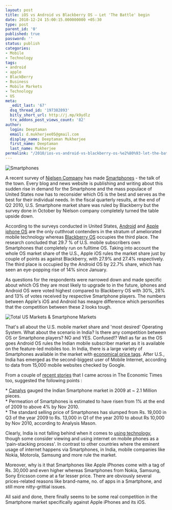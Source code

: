 ```yaml
---
layout: post
title: iOS vs Android vs Blackberry OS – Let 'The Battle' begin
date: 2010-12-24 15:00:15.000000000 +05:30
type: post
parent_id: '0'
published: true
password: ''
status: publish
categories:
- Mobile
- Technology
tags:
- android
- apple
- BlackBerry
- Business
- Mobile Markets
- Technology
- US
meta:
  _edit_last: '67'
  dsq_thread_id: '197382893'
  bitly_short_url: http://j.mp/k9ydlz
  trx_addons_post_views_count: '82'
author:
  login: Deeptaman
  email: d.mukherjee05@gmail.com
  display_name: Deeptaman Mukherjee
  first_name: Deeptaman
  last_name: Mukherjee
permalink: "/2010/ios-vs-android-vs-blackberry-os-%e2%80%93-let-the-battle-begin/"
---
```

<p><img src="/static/2010/12/smartphones.jpg" alt="Smartphones" class="alignright" /></p>
<p>A recent survey of <a href="http://www.nielsen.com/content/corporate/global/en.html">Nielsen Company</a> has made <a href="http://en.wikipedia.org/wiki/Smartphone">Smartphones</a> - the talk of the town. Every blog and news website is publishing and writing about this sudden rise in demand for the Smartphone and the mass populace of United States now has to reconsider which OS is the best and serves as the best for their individual needs. In the fiscal quarterly results, at the end of Q2 2010, U.S. Smartphone market share was ruled by Blackberry but the survey done in October by Nielson company completely turned the table upside down.</p>
<p>According to the surveys conducted in United States, <a href="http://www.android.com/">Android</a> and <a href="http://en.wikipedia.org/wiki/IOS_(Apple)">Apple iphone OS</a> are the only cutthroat contenders in the stratum of ameliorated mobile technology whereas <a href="http://en.wikipedia.org/wiki/BlackBerry_OS">Blackberry OS</a> occupies the third place. The research concluded that 29.7 % of U.S. mobile subscribers own Smartphones that completely run on fulltime OS. Taking into account the whole OS market share of the U.S., Apple iOS rules the market share just by couple of points as against Blackberry, with 27.9% and 27.4% respectively. The third place is occupied by the Android OS by 22.7% share, which has seen an eye-popping rise of 14% since January.</p>
<p><!--more--></p>
<p>As questions for the respondents were narrowed down and made specific about which OS they are most likely to upgrade to in the future, iphones and Android OS were voted highest compared to Blackberry OS with 30%, 28% and 13% of votes received by respective Smartphone players. The numbers between Apple's iOS and Android has meagre difference which personifies that the competition between these 2 looks tough.</p>
<p><img src="/static/2010/12/us-mobile-market-oct2010.jpg" alt="Total US Markets & Smartphone Markets" class="alignright" /></p>
<p>That's all about the U.S. mobile market share and 'most desired' Operating System. What about the scenario in India? Is there any competition between OS or Smartphone players? NO and YES. Confused!? Well as far as the OS goes Android OS rules the Indian mobile subscriber market as it is available on the feature-led mobiles too. In India, there is a large variety of Smartphones available in the market with <a href="http://economictimes.indiatimes.com/tech/hardware/Smartphones-prices-almost-halved-in-1-year/articleshow/6979223.cms">economical price tags</a>. After U.S., India has emerged as the second-biggest user of Mobile Internet, according to data from 15,000 mobile websites checked by Google. </p>
<p>From a couple of <a href="http://economictimes.indiatimes.com/tech/hardware/Smartphones-prices-almost-halved-in-1-year/articleshow/6979223.cms">recent stories</a> that I came across in The Economic Times too, suggested the following points :</p>
<p>* <a href="http://www.canalys.com/">Canalys</a> gauged the Indian Smartphone market in 2009 at ~ 2.1 Million pieces.<br />
* Permeation of Smartphones is estimated to have risen from 1% at the end of 2009 to above 4% by Nov 2010.<br />
* The standard selling price of Smartphones has slumped from Rs. 19,000 in Q3 of the year 2009 to Rs. 13,000 in Q1 of the year 2010 to about Rs 10,000 by Nov 2010, according to Analysis Mason.</p>
<p>Clearly, India is not falling behind when it comes to <a href="http://economictimes.indiatimes.com/news/news-by-industry/telecom/Nokia-expects-3G-to-double-smartphone-market-share-in-India/articleshow/6584175.cms">using technology</a>, though some consider viewing and using  internet on mobile phones as a 'pain-stacking process'. In contrast to other countries where the eminent usage of internet happens via Smartphones, in India, mobile companies like Nokia, Motorola, Samsung and more rule the market.</p>
<p>Moreover, why is it that Smartphones like Apple iPhones come with a tag of Rs. 30,000 and even higher whereas Smartphones from Nokia, Samsung, Sony Ericsson come at a far lesser price. There are obviously several prices-related reasons like brand-name, no. of apps in a Smartphone, and still more nitty-grittial issues. </p>
<p>All said and done, there finally seems to be some real competition in the Smartphone market specifically against Apple iPhones and its iOS.</p>
